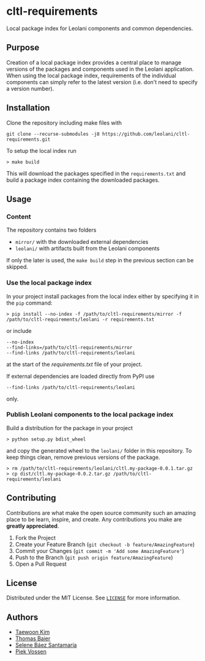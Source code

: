 # cltl-requirements

Local package index for Leolani components and common dependencies.

## Purpose

Creation of a local package index provides a central place to manage versions of the packages and components used in the
Leolani application. When using the local package index, requirements of the individual components can simply refer to
the latest version (i.e. don't need to specify a version number).

## Installation

Clone the repository including make files with

    git clone --recurse-submodules -j8 https://github.com/leolani/cltl-requirements.git

To setup the local index run

    > make build

This will download the packages specified in the `requirements.txt` and build a package index containing the downloaded
packages.

## Usage

### Content

The repository contains two folders

* `mirror/` with the downloaded external dependencies
* `leolani/` with artifacts built from the Leolani components

If only the later is used, the `make build` step in the previous section can be skipped.

### Use the local package index

In your project install packages from the local index either by specifying it in the `pip` command:

    > pip install --no-index -f /path/to/cltl-requirements/mirror -f /path/to/cltl-requirements/leolani -r requirements.txt

or include

    --no-index
    --find-links=/path/to/cltl-requirements/mirror
    --find-links /path/to/cltl-requirements/leolani

at the start of the *requirements.txt* file of your project.

If external dependencies are loaded directly from PyPI use

    --find-links /path/to/cltl-requirements/leolani

only.

### Publish Leolani components to the local package index

Build a distribution for the package in your project

    > python setup.py bdist_wheel

and copy the generated wheel to the `leolani/` folder in this repository. To keep things clean, remove previous versions
of the package.

    > rm /path/to/cltl-requirements/leolani/cltl.my-package-0.0.1.tar.gz
    > cp dist/cltl.my-package-0.0.2.tar.gz /path/to/cltl-requirements/leolani

## Contributing

Contributions are what make the open source community such an amazing place to be learn, inspire, and create. Any
contributions you make are **greatly appreciated**.

1. Fork the Project
2. Create your Feature Branch (`git checkout -b feature/AmazingFeature`)
3. Commit your Changes (`git commit -m 'Add some AmazingFeature'`)
4. Push to the Branch (`git push origin feature/AmazingFeature`)
5. Open a Pull Request

## License

Distributed under the MIT License. See [`LICENSE`](https://github.com/leolani/cltl-combot/blob/main/LICENCE) for more
information.

## Authors

* [Taewoon Kim](https://tae898.github.io/)
* [Thomas Baier](https://github.com/numblr)
* [Selene Báez Santamaría](https://selbaez.github.io/)
* [Piek Vossen](https://github.com/piekvossen)
